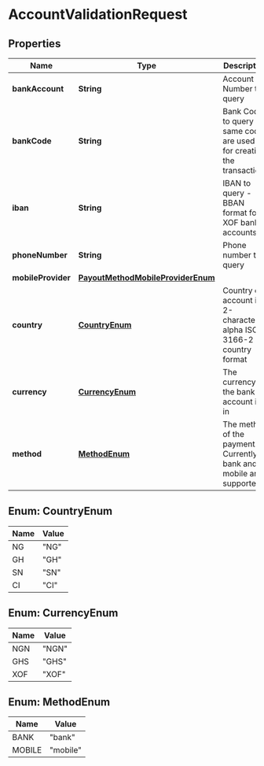 

# AccountValidationRequest

## Properties

Name | Type | Description | Notes
------------ | ------------- | ------------- | -------------
**bankAccount** | **String** | Account Number to query |  [optional]
**bankCode** | **String** | Bank Code to query - same codes are used as for creating the transactions |  [optional]
**iban** | **String** | IBAN to query - BBAN format for XOF bank accounts |  [optional]
**phoneNumber** | **String** | Phone number to query |  [optional]
**mobileProvider** | [**PayoutMethodMobileProviderEnum**](PayoutMethodMobileProviderEnum.md) |  |  [optional]
**country** | [**CountryEnum**](#CountryEnum) | Country of account in 2-character alpha ISO 3166-2 country format | 
**currency** | [**CurrencyEnum**](#CurrencyEnum) | The currency the bank account is in | 
**method** | [**MethodEnum**](#MethodEnum) | The method of the payment. Currently bank and mobile are supported | 



## Enum: CountryEnum

Name | Value
---- | -----
NG | &quot;NG&quot;
GH | &quot;GH&quot;
SN | &quot;SN&quot;
CI | &quot;CI&quot;



## Enum: CurrencyEnum

Name | Value
---- | -----
NGN | &quot;NGN&quot;
GHS | &quot;GHS&quot;
XOF | &quot;XOF&quot;



## Enum: MethodEnum

Name | Value
---- | -----
BANK | &quot;bank&quot;
MOBILE | &quot;mobile&quot;



